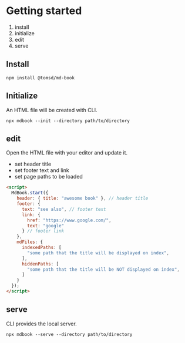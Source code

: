 # Getting started

1. install
1. initialize
1. edit
1. serve

## Install

``` shell
npm install @tomsd/md-book
```

## Initialize

An HTML file will be created with CLI.

``` shell
npx mdbook --init --directory path/to/directory
```

## edit

Open the HTML file with your editor and update it.

- set header title
- set footer text and link
- set page paths to be loaded

``` html
<script>
  MdBook.start({
    header: { title: "awesome book" }, // header title
    footer: {
      text: "see also", // footer text
      link: {
        href: "https://www.google.com/",
        text: "google"
      } // footer link
    },
    mdFiles: {
      indexedPaths: [
        "some path that the title will be displayed on index",
      ],
      hiddenPaths: [
        "some path that the title will be NOT displayed on index",
      ]
    }
  });
</script>
```

## serve

CLI provides the local server.

``` shell
npx mdbook --serve --directory path/to/directory
```
